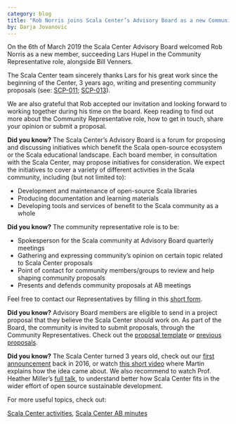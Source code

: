 ```yaml
---
category: blog
title: "Rob Norris joins Scala Center’s Advisory Board as a new Community Representative"
by: Darja Jovanovic 
---
```


On the 6th of March 2019 the Scala Center Advisory Board welcomed Rob Norris as a new member, succeeding Lars Hupel in the Community Representative role, alongside Bill Venners.

The Scala Center team sincerely thanks Lars for his great work since the beginning of the Center, 3 years ago, writing and presenting community proposals (see: [SCP-011](https://github.com/scalacenter/advisoryboard/blob/master/proposals/011-debugging-symbols.md); [SCP-013](https://github.com/scalacenter/advisoryboard/blob/master/proposals/013-sbt-migration.md)). 

We are also grateful that Rob accepted our invitation and looking forward to working together during his time on the board. Keep reading to find out more about the Community Representative role, how to get in touch, share your opinion or submit a proposal.


**Did you know?** The Scala Center’s Advisory Board is a forum for proposing and discussing initiatives which benefit the Scala open-source ecosystem or the Scala educational landscape. Each board member, in consultation with the Scala Center, may propose initiatives for consideration. 
We expect the initiatives to cover a variety of different activities in the Scala community, including (but not limited to): 
- Development and maintenance of open-source Scala libraries 
- Producing documentation and learning materials 
- Developing tools and services of benefit to the Scala community as a whole 

**Did you know?** The community representative role is to be:

- Spokesperson for the Scala community at Advisory Board quarterly meetings 
- Gathering and expressing community’s opinion on certain topic related to Scala Center proposals
- Point of contact for community members/groups to review and help shaping community proposals
- Presents and defends community proposals at AB meetings

Feel free to contact our Representatives by filling in this [short form](https://docs.google.com/forms/d/e/1FAIpQLScvdmnFYJnHzT0n8WyDsN9TEfTIaA76ZdINDEjx0D3pR7OPBg/viewform?usp=sf_link).

**Did you know?** Advisory Board members are eligible to send in a project proposal that they believe the Scala Center should work on. As part of the Board, the community is invited to submit proposals, through the Community Representatives. Check out the [proposal template](https://github.com/scalacenter/advisoryboard/blob/master/templates/proposal.md) or [previous proposals](https://github.com/scalacenter/advisoryboard/tree/master/proposals).

**Did you know?** The Scala Center turned 3 years old, check out our [first announcement](https://www.scala-lang.org/blog/2016/03/14/announcing-the-scala-center.html) back in 2016, or watch [this short video](https://www.youtube.com/watch?v=RO8kDSJb-Gs) where Martin explains how the idea came about. We also recommend to watch Prof. Heather Miller’s [full talk](https://www.youtube.com/watch?v=KeEAXpLp6Dc), to understand better how Scala Center fits in the wider effort of open source sustainable development.


For more useful topics, check out: 

[Scala Center activities](https://scala.epfl.ch/projects.html), [Scala Center AB minutes](https://scala.epfl.ch/minutes/2018/12/05/december-5-2018.html)
